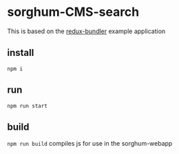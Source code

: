 # sorghum-CMS-search
This is based on the <a href="https://github.com/henrikjoreteg/redux-bundler">redux-bundler</a> example application
## install
<code>npm i</code>
## run
<code>npm run start</code>
## build
<code>npm run build</code>
compiles js for use in the sorghum-webapp